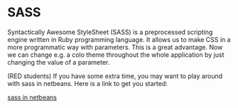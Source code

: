 # SASS 
Syntactically Awesome StyleSheet (SASS) is a preprocessed scripting engine written in Ruby programming language. It allows us to make CSS in a more programmatic way with parameters.
This is a great advantage. Now we can change e.g. a colo theme throughout the whole application by just changing the value of a parameter.  

(RED students) If you have some extra time, you may want to play around with sass in netbeans. Here is a link to get you started:   

[sass in netbeans](https://medium.com/@raaechelb/sass-installing-on-netbeans-and-getting-started-2b5ce99d985c)
